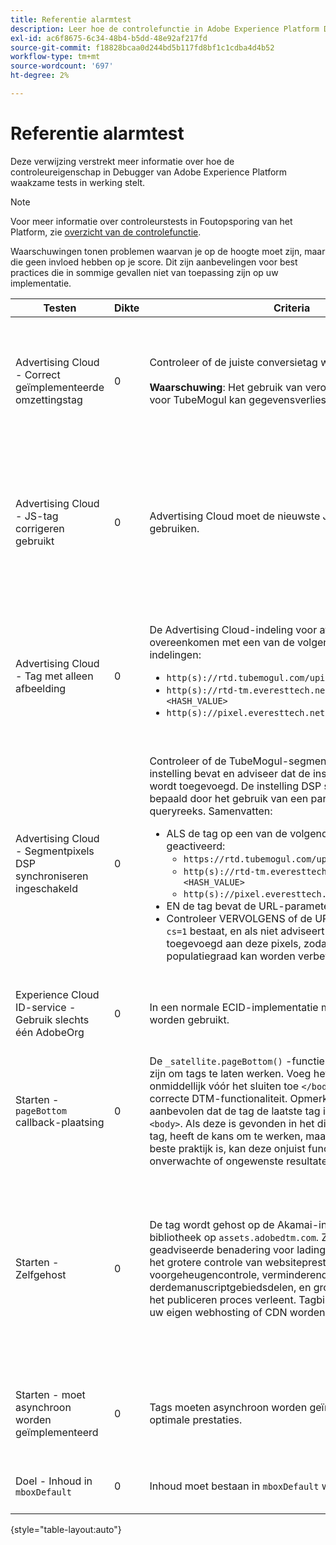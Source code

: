 ```yaml
---
title: Referentie alarmtest
description: Leer hoe de controlefunctie in Adobe Experience Platform Debugger controleert op waarschuwingen.
exl-id: ac6f8675-6c34-48b4-b5dd-48e92af217fd
source-git-commit: f18828bcaa0d244bd5b117fd8bf1c1cdba4d4b52
workflow-type: tm+mt
source-wordcount: '697'
ht-degree: 2%

---
```


# Referentie alarmtest

Deze verwijzing verstrekt meer informatie over hoe de controleureigenschap in Debugger van Adobe Experience Platform waakzame tests in werking stelt.

>[!NOTE]
>
>Voor meer informatie over controleurstests in Foutopsporing van het Platform, zie [overzicht van de controlefunctie](./overview.md).

Waarschuwingen tonen problemen waarvan je op de hoogte moet zijn, maar die geen invloed hebben op je score. Dit zijn aanbevelingen voor best practices die in sommige gevallen niet van toepassing zijn op uw implementatie.

| Testen | Dikte | Criteria | Aanbeveling |
| --- | --- | --- | --- |
| Advertising Cloud - Correct geïmplementeerde omzettingstag | 0 | Controleer of de juiste conversietag wordt gebruikt.<br><br>**Waarschuwing**: Het gebruik van verouderde conversietags voor TubeMogul kan gegevensverlies tot gevolg hebben. | Voer een upgrade uit op de conversiepixels naar de nieuwe Advertising Cloud-tags voor conversie van alleen afbeeldingen. Dit kan het gemakkelijkst worden verwezenlijkt met [Advertising Cloud-tagextensie](https://experienceleague.adobe.com/docs/experience-platform/destinations/catalog/advertising/adobe-advertising-cloud.html). |
| Advertising Cloud - JS-tag corrigeren gebruikt | 0 | Advertising Cloud moet de nieuwste JavaScript-tags gebruiken. | Upgrade uw Advertising Cloud JavaScript naar de nieuwste versie. Als u de verouderde JavaScript-versies gebruikt, kan de functionaliteit verloren gaan. Dit kan gemakkelijker worden verwezenlijkt door het gebruik van [Advertising Cloud-tagextensie](https://experienceleague.adobe.com/docs/experience-platform/destinations/catalog/advertising/adobe-advertising-cloud.html). |
| Advertising Cloud - Tag met alleen afbeelding | 0 | De Advertising Cloud-indeling voor afbeeldingspixels moet overeenkomen met een van de volgende aanbevolen indelingen: <ul><li>`http(s)://rtd.tubemogul.com/upi/?sid=<HASH_VALUE>`</li><li>`http(s)://rtd-tm.everesttech.net/upi/?sid=<HASH_VALUE>`</li><li>`http(s)://pixel.everesttech.net/px2/<NUMERIC_ID>?`</li></ul> | Upgrade uw Advertising Cloud-pixels naar de nieuwe Advertising Cloud-tags voor alleen afbeeldingen, zodat u de volledige Advertising Cloud-functionaliteit kunt benutten. Dit kan het gemakkelijkst worden verwezenlijkt met [Advertising Cloud-tagextensie](https://experienceleague.adobe.com/docs/experience-platform/destinations/catalog/advertising/adobe-advertising-cloud.html). |
| Advertising Cloud - Segmentpixels DSP synchroniseren ingeschakeld | 0 | Controleer of de TubeMogul-segmentpixel een DSP-instelling bevat en adviseer dat de instelling aan de pixel wordt toegevoegd. De instelling DSP synchroniseren wordt bepaald door het gebruik van een parameter voor een queryreeks. Samenvatten: <ul><li>ALS de tag op een van de volgende manieren wordt geactiveerd:<ul><li>`https://rtd.tubemogul.com/upi/?sid=<HASH_VALUE>`</li><li>`http(s)://rtd-tm.everesttech.net/upi/?sid=<HASH_VALUE>`</li><li>`http(s)://pixel.everesttech.net/px2/<NUMERIC_ID>?`</li></ul></li><li>EN de tag bevat de URL-parameter `sid=`</li><li>Controleer VERVOLGENS of de URL-parameter `cs=0` of `cs=1` bestaat, en als niet adviseert dat `cs=1` worden toegevoegd aan deze pixels, zodat de overeenkomende populatiegraad kan worden verbeterd.</li></ul> | De URL-parameter toevoegen `cs=1` op uw Advertising Cloud-pixels zodat DSP synchroniseren kan plaatsvinden. Hierdoor nemen de overeenkomende populaties toe. Dit kan het gemakkelijkst worden verwezenlijkt met [Advertising Cloud-tagextensie](https://experienceleague.adobe.com/docs/experience-platform/destinations/catalog/advertising/adobe-advertising-cloud.html). |
| Experience Cloud ID-service - Gebruik slechts één AdobeOrg | 0 | In een normale ECID-implementatie moet één AdobeOrg worden gebruikt. | Controleer of er meerdere AdobeOrg-id&#39;s bestaan voor deze implementatie. <br><br>[Aanvullende informatie](https://experienceleague.adobe.com/docs/id-service/using/intro/id-request.html) |
| Starten - `pageBottom` callback-plaatsing | 0 | De `_satellite.pageBottom()` -functies moeten aanwezig zijn om tags te laten werken. Voeg het inlinescript onmiddellijk vóór het sluiten toe `</body>` -tag voor een correcte DTM-functionaliteit. Opmerking: Het wordt aanbevolen dat de tag de laatste tag in het dialoogvenster `<body>`. Als deze is gevonden in het dialoogvenster `<body>` -tag, heeft de kans om te werken, maar omdat dit niet de beste praktijk is, kan deze onjuist functioneren of onverwachte of ongewenste resultaten opleveren. | Voeg het inlinescript onmiddellijk vóór het sluiten toe `</body>` -tag voor een correcte DTM-functionaliteit. <br><br>[Aanvullende informatie](https://experienceleague.adobe.com/docs/experience-platform/tags/client-side/asynchronous-deployment.html) |
| Starten - Zelfgehost | 0 | De tag wordt gehost op de Akamai-instantie van de Adobe-bibliotheek op `assets.adobedtm.com`. Zelf-ontvangen is de geadviseerde benadering voor ladingmarkeringen omdat het grotere controle van websiteprestaties door geheim voorgeheugencontrole, verminderend derdemanuscriptgebiedsdelen, en grotere controle van het het publiceren proces verleent. Tagbibliotheken kunnen via uw eigen webhosting of CDN worden gehost en beheerd. | Bij het laden van tags op een pagina gaat u naar zelfhosting. Hoewel hosting via de Akamai CDN in de meeste gevallen werkt, verbetert zelforhosting de paginaprestaties. <br><br>Aanvullende informatie:<ul><li>[Gids voor snel opstarten van tags](https://experienceleague.adobe.com/docs/experience-platform/tags/client-side/asynchronous-deployment.html)</li><li>[Asynchrone implementatie](https://experienceleague.adobe.com/docs/experience-platform/tags/client-side/asynchronous-deployment.html)</li></ul> |
| Starten - moet asynchroon worden geïmplementeerd | 0 | Tags moeten asynchroon worden geïmplementeerd voor optimale prestaties. | Inclusief de `async` parameter in het inlinescript om juiste markeringsfunctionaliteit te verzekeren <br><br>[Aanvullende informatie](https://experienceleague.adobe.com/docs/experience-platform/tags/client-side/asynchronous-deployment.html) |
| Doel - Inhoud in `mboxDefault` | 0 | Inhoud moet bestaan in `mboxDefault` wanneer u `at.js`. | Controleer of de inhoud beschikbaar is. <br><br>[Aanvullende informatie](https://experienceleague.adobe.com/docs/target/using/implement-target/implementing-target.html) |

{style=&quot;table-layout:auto&quot;}
